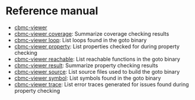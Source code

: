 # Reference manual


* [cbmc-viewer](cbmc-viewer.md)
* [cbmc-viewer coverage](cbmc-viewer-coverage.md): Summarize coverage checking results
* [cbmc-viewer loop](cbmc-viewer-loop.md): List loops found in the goto binary
* [cbmc-viewer property](cbmc-viewer-property.md): List properties checked for during property checking
* [cbmc-viewer reachable](cbmc-viewer-reachable.md): List reachable functions in the goto binary
* [cbmc-viewer result](cbmc-viewer-result.md): Summarize property checking results
* [cbmc-viewer source](cbmc-viewer-source.md): List source files used to build the goto binary
* [cbmc-viewer symbol](cbmc-viewer-symbol.md): List symbols found in the goto binary
* [cbmc-viewer trace](cbmc-viewer-trace.md): List error traces generated for issues found during property checking
